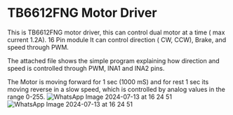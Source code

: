 # TB6612FNG Motor Driver
This is TB6612FNG motor driver, this can control dual motor at a time ( max current 1.2A).
16 Pin module
It can control direction ( CW, CCW), Brake, and speed through PWM.

The attached file shows the simple program explaining how direction and speed is controlled through PWM, INA1 and INA2 pins.

The Motor is moving forward for 1 sec (1000 mS) and for rest 1 sec its moving reverse in a slow speed, which is controlled by analog values in the range 0-255.
![WhatsApp Image 2024-07-13 at 16 24 51](https://github.com/user-attachments/assets/3c873d87-78b4-4bc2-a6ab-a5a7e5bcbea0)
![WhatsApp Image 2024-07-13 at 16 24 51](https://github.com/user-attachments/assets/3c873d87-78b4-4bc2-a6ab-a5a7e5bcbea0)
